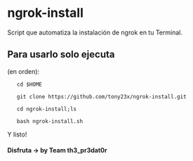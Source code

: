 # ngrok-install
Script que automatiza la instalación de ngrok en tu Terminal.

## Para usarlo solo ejecuta

(en orden):

       cd $HOME
        
       git clone https://github.com/tony23x/ngrok-install.git

       cd ngrok-install;ls

       bash ngrok-install.sh

Y listo!


#### Disfruta -> by Team th3_pr3dat0r
